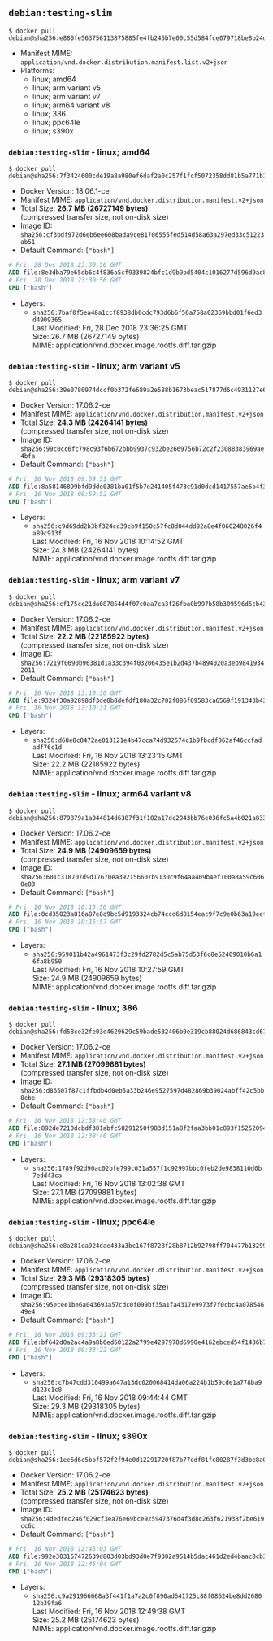 ## `debian:testing-slim`

```console
$ docker pull debian@sha256:e880fe563756113875885fe4fb245b7e00c55d584fce079718be8b24d5ecf2cc
```

-	Manifest MIME: `application/vnd.docker.distribution.manifest.list.v2+json`
-	Platforms:
	-	linux; amd64
	-	linux; arm variant v5
	-	linux; arm variant v7
	-	linux; arm64 variant v8
	-	linux; 386
	-	linux; ppc64le
	-	linux; s390x

### `debian:testing-slim` - linux; amd64

```console
$ docker pull debian@sha256:7f3424600cde19a8a980ef6daf2a0c257f1fcf5072358dd81b5a771b1af4aea2
```

-	Docker Version: 18.06.1-ce
-	Manifest MIME: `application/vnd.docker.distribution.manifest.v2+json`
-	Total Size: **26.7 MB (26727149 bytes)**  
	(compressed transfer size, not on-disk size)
-	Image ID: `sha256:cf3bdf972d6eb6ee608bada9ce81706555fed514d58a63a297ed33c51223ab51`
-	Default Command: `["bash"]`

```dockerfile
# Fri, 28 Dec 2018 23:30:56 GMT
ADD file:8e3dba79e65db6c4f836a5cf9339824bfc1d9b9bd5404c1016277d596d9ad88c in / 
# Fri, 28 Dec 2018 23:30:56 GMT
CMD ["bash"]
```

-	Layers:
	-	`sha256:7baf0f5ea48a1ccf8938db0cdc793d6b6f56a758a02369bbd01f6ed3d4909365`  
		Last Modified: Fri, 28 Dec 2018 23:36:25 GMT  
		Size: 26.7 MB (26727149 bytes)  
		MIME: application/vnd.docker.image.rootfs.diff.tar.gzip

### `debian:testing-slim` - linux; arm variant v5

```console
$ docker pull debian@sha256:39e0780974dccf0b372fe689a2e588b1673beac517877d6c4931127e68dadb44
```

-	Docker Version: 17.06.2-ce
-	Manifest MIME: `application/vnd.docker.distribution.manifest.v2+json`
-	Total Size: **24.3 MB (24264141 bytes)**  
	(compressed transfer size, not on-disk size)
-	Image ID: `sha256:99c0cc6fc798c93f6b672bbb9937c932be2669756b72c2f23088383969ae4bfa`
-	Default Command: `["bash"]`

```dockerfile
# Fri, 16 Nov 2018 09:59:51 GMT
ADD file:8a58146899bfd9dde0381ba01f5b7e241405f473c91d0dcd1417557ae6b4f33f in / 
# Fri, 16 Nov 2018 09:59:52 GMT
CMD ["bash"]
```

-	Layers:
	-	`sha256:c9d69dd2b3bf324cc39cb9f150c57fc8d044dd92a8e4f060248026f4a89c913f`  
		Last Modified: Fri, 16 Nov 2018 10:14:52 GMT  
		Size: 24.3 MB (24264141 bytes)  
		MIME: application/vnd.docker.image.rootfs.diff.tar.gzip

### `debian:testing-slim` - linux; arm variant v7

```console
$ docker pull debian@sha256:cf175cc21da087854d4f07c0aa7ca3f26fba0b997b58b309596d5cb43d84bda4
```

-	Docker Version: 17.06.2-ce
-	Manifest MIME: `application/vnd.docker.distribution.manifest.v2+json`
-	Total Size: **22.2 MB (22185922 bytes)**  
	(compressed transfer size, not on-disk size)
-	Image ID: `sha256:7219f0690b96381d1a33c394f03206435e1b2d437b4894020a3eb98419342011`
-	Default Command: `["bash"]`

```dockerfile
# Fri, 16 Nov 2018 13:10:30 GMT
ADD file:9324f30a92898df3de0b8defdf180a32c702f086f09583ca6569f191343b4363 in / 
# Fri, 16 Nov 2018 13:10:31 GMT
CMD ["bash"]
```

-	Layers:
	-	`sha256:d68e8c8472ae013121e4b47cca74d932574c1b9fbcdf862af46ccfadadf76c1d`  
		Last Modified: Fri, 16 Nov 2018 13:23:15 GMT  
		Size: 22.2 MB (22185922 bytes)  
		MIME: application/vnd.docker.image.rootfs.diff.tar.gzip

### `debian:testing-slim` - linux; arm64 variant v8

```console
$ docker pull debian@sha256:879879a1a044814d6387f31f102a17dc2943bb76e036fc5a4b021a83385fb8d7
```

-	Docker Version: 17.06.2-ce
-	Manifest MIME: `application/vnd.docker.distribution.manifest.v2+json`
-	Total Size: **24.9 MB (24909659 bytes)**  
	(compressed transfer size, not on-disk size)
-	Image ID: `sha256:601c318707d9d17670ea392156607b9130c9f64aa409b4ef100a8a59c6060e83`
-	Default Command: `["bash"]`

```dockerfile
# Fri, 16 Nov 2018 10:15:56 GMT
ADD file:0cd35023a816a87e8d9bc5d9193324cb74ccd6d8154eac9f7c9e0b63a19eef9d in / 
# Fri, 16 Nov 2018 10:15:57 GMT
CMD ["bash"]
```

-	Layers:
	-	`sha256:959011b42a4961473f3c29fd2782d5c5ab75d53f6c8e52409010b6a16fa8b950`  
		Last Modified: Fri, 16 Nov 2018 10:27:59 GMT  
		Size: 24.9 MB (24909659 bytes)  
		MIME: application/vnd.docker.image.rootfs.diff.tar.gzip

### `debian:testing-slim` - linux; 386

```console
$ docker pull debian@sha256:fd58ce32fe03e4629629c59bade532406b0e319cb88024d686843cd612f33c29
```

-	Docker Version: 17.06.2-ce
-	Manifest MIME: `application/vnd.docker.distribution.manifest.v2+json`
-	Total Size: **27.1 MB (27099881 bytes)**  
	(compressed transfer size, not on-disk size)
-	Image ID: `sha256:d86507f87c1ffbdb4d0eb5a33b246e9527597d482869b39024abff42c5bb8ebe`
-	Default Command: `["bash"]`

```dockerfile
# Fri, 16 Nov 2018 12:38:40 GMT
ADD file:892de7210dcbdf381abfc50291250f983d151a8f2faa3bb01c893f152520942e in / 
# Fri, 16 Nov 2018 12:38:40 GMT
CMD ["bash"]
```

-	Layers:
	-	`sha256:1789f92d90ac02bfe799c031a557f1c92997bbc0feb2de9838110d0b7edd43ca`  
		Last Modified: Fri, 16 Nov 2018 13:02:38 GMT  
		Size: 27.1 MB (27099881 bytes)  
		MIME: application/vnd.docker.image.rootfs.diff.tar.gzip

### `debian:testing-slim` - linux; ppc64le

```console
$ docker pull debian@sha256:e8a281ea924dae433a3bc167f8728f28b8712b92798ff704477b132995e3153b
```

-	Docker Version: 17.06.2-ce
-	Manifest MIME: `application/vnd.docker.distribution.manifest.v2+json`
-	Total Size: **29.3 MB (29318305 bytes)**  
	(compressed transfer size, not on-disk size)
-	Image ID: `sha256:95ecee1be6a043693a57cdc0f099bf35a1fa4317e9973f7f0cbc4a07854649e4`
-	Default Command: `["bash"]`

```dockerfile
# Fri, 16 Nov 2018 09:33:21 GMT
ADD file:bf642d0a2ac4a9a8b6ed60122a2799e4297978d6990e4162ebced54f1436b78c in / 
# Fri, 16 Nov 2018 09:33:22 GMT
CMD ["bash"]
```

-	Layers:
	-	`sha256:c7b47cdd310499a647a13dc020068414da06a224b1b59cde1a778ba9d123c1c8`  
		Last Modified: Fri, 16 Nov 2018 09:44:44 GMT  
		Size: 29.3 MB (29318305 bytes)  
		MIME: application/vnd.docker.image.rootfs.diff.tar.gzip

### `debian:testing-slim` - linux; s390x

```console
$ docker pull debian@sha256:1ee6d6c5bbf572f2f94e0d12291720f87b77edf81fc80287f3d3be8a033c84c0
```

-	Docker Version: 17.06.2-ce
-	Manifest MIME: `application/vnd.docker.distribution.manifest.v2+json`
-	Total Size: **25.2 MB (25174623 bytes)**  
	(compressed transfer size, not on-disk size)
-	Image ID: `sha256:4dedfec246f029cf3ea76e69bce925947376d4f3d8c263f621938f2be619cc6c`
-	Default Command: `["bash"]`

```dockerfile
# Fri, 16 Nov 2018 12:45:03 GMT
ADD file:992e303167472639d803d03bd93d0e7f9302a9514b5dac461d2ed4baac8cb3b2 in / 
# Fri, 16 Nov 2018 12:45:04 GMT
CMD ["bash"]
```

-	Layers:
	-	`sha256:c9a291966668a3f441f1a7a2c0f890ad641725c88f08624be8dd268012b39fa6`  
		Last Modified: Fri, 16 Nov 2018 12:49:38 GMT  
		Size: 25.2 MB (25174623 bytes)  
		MIME: application/vnd.docker.image.rootfs.diff.tar.gzip
